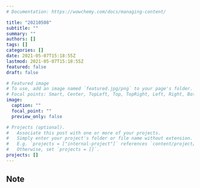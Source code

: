 ```yaml
---
# Documentation: https://wowchemy.com/docs/managing-content/

title: "20210508"
subtitle: ""
summary: ""
authors: []
tags: []
categories: []
date: 2021-05-07T15:18:55Z
lastmod: 2021-05-07T15:18:55Z
featured: false
draft: false

# Featured image
# To use, add an image named `featured.jpg/png` to your page's folder.
# Focal points: Smart, Center, TopLeft, Top, TopRight, Left, Right, BottomLeft, Bottom, BottomRight.
image:
  caption: ""
  focal_point: ""
  preview_only: false

# Projects (optional).
#   Associate this post with one or more of your projects.
#   Simply enter your project's folder or file name without extension.
#   E.g. `projects = ["internal-project"]` references `content/project/deep-learning/index.md`.
#   Otherwise, set `projects = []`.
projects: []
---
```


## Note

